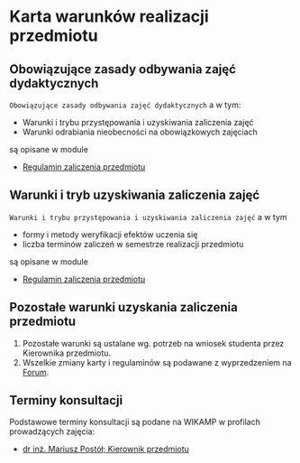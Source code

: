 # Karta warunków realizacji przedmiotu

## Obowiązujące zasady odbywania zajęć dydaktycznych

`Obowiązujące zasady odbywania zajęć dydaktycznych` a w tym: 

- Warunki i trybu przystępowania i uzyskiwania zaliczenia zajęć
- Warunki odrabiania nieobecności na obowiązkowych zajęciach

są opisane w module

- [Regulamin zaliczenia przedmiotu](https://ftims.edu.p.lodz.pl/mod/page/view.php?id=48072)
  

## Warunki i tryb uzyskiwania zaliczenia zajęć

`Warunki i trybu przystępowania i uzyskiwania zaliczenia zajęć` a w tym

* formy i metody weryfikacji efektów uczenia się  
* liczba terminów zaliczeń w semestrze realizacji przedmiotu

są opisane w module

- [Regulamin zaliczenia przedmiotu](https://ftims.edu.p.lodz.pl/mod/page/view.php?id=48072)
 
## Pozostałe warunki uzyskania zaliczenia przedmiotu

1. Pozostałe warunki są ustalane wg. potrzeb na wniosek studenta przez Kierownika przedmiotu. 
1. Wszelkie zmiany karty i regulaminów są podawane z wyprzedzeniem na [Forum](https://ftims.edu.p.lodz.pl/mod/forum/view.php?id=27479).

## Terminy konsultacji

Podstawowe terminy konsultacji są podane na WIKAMP w profilach prowadzących zajęcia:

- [dr inż. Mariusz Postół; Kierownik przedmiotu](https://ftims.edu.p.lodz.pl/user/profile.php?id=2938)
